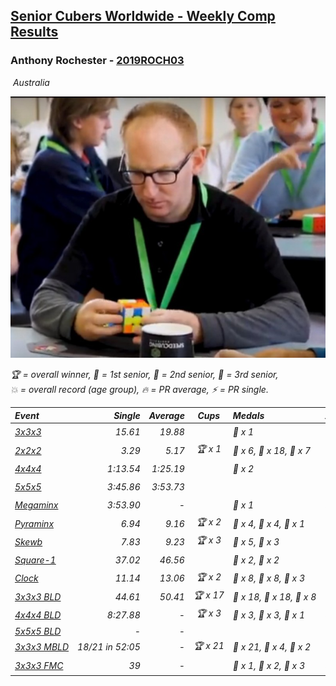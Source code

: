 <style>table {white-space: nowrap;}</style>
<link rel="stylesheet" type="text/css" href="/scw-comp/css/flags.css" />

## [Senior Cubers Worldwide - Weekly Comp Results](/scw-comp/results/)
### Anthony Rochester - [2019ROCH03](https://www.worldcubeassociation.org/persons/2019ROCH03)

<i class="flag flag-AU" />&nbsp;Australia

![Anthony Rochester](1556165958.jpg)

<span style="white-space: nowrap;">🏆 = overall winner</span>, <span style="white-space: nowrap;">🥇 = 1st senior</span>, <span style="white-space: nowrap;">🥈 = 2nd senior</span>, <span style="white-space: nowrap;">🥉 = 3rd senior</span>, <span style="white-space: nowrap;">💥 = overall record (age group)</span>, <span style="white-space: nowrap;">🔥 = PR average</span>, <span style="white-space: nowrap;">⚡ = PR single</span>.

| Event | Single | Average | Cups | Medals | Achievements|
| :-- | --: | --: | :--: | :-- | :-- |
| [3x3x3](333.md) | 15.61 | 19.88 |  | 🥉 x 1 | 🔥 x 7, ⚡ x 6 |
| [2x2x2](222.md) | 3.29 | 5.17 | 🏆 x 1 | 🥇 x 6, 🥈 x 18, 🥉 x 7 | 🔥 x 5, ⚡ x 3 |
| [4x4x4](444.md) | 1:13.54 | 1:25.19 |  | 🥉 x 2 | 🔥 x 2, ⚡ x 3 |
| [5x5x5](555.md) | 3:45.86 | 3:53.73 |  |  | 🔥 x 1, ⚡ x 1 |
| [Megaminx](minx.md) | 3:53.90 | - |  | 🥉 x 1 | ⚡ x 1 |
| [Pyraminx](pyram.md) | 6.94 | 9.16 | 🏆 x 2 | 🥇 x 4, 🥈 x 4, 🥉 x 1 | 🔥 x 5, ⚡ x 6 |
| [Skewb](skewb.md) | 7.83 | 9.23 | 🏆 x 3 | 🥇 x 5, 🥈 x 3 | 🔥 x 6, ⚡ x 5 |
| [Square-1](sq1.md) | 37.02 | 46.56 |  | 🥈 x 2, 🥉 x 2 | 🔥 x 4, ⚡ x 3 |
| [Clock](clock.md) | 11.14 | 13.06 | 🏆 x 2 | 🥇 x 8, 🥈 x 8, 🥉 x 3 | 🔥 x 7, ⚡ x 12 |
| [3x3x3 BLD](333bf.md) | 44.61 | 50.41 | 🏆 x 17 | 🥇 x 18, 🥈 x 18, 🥉 x 8 | 🔥 x 3, ⚡ x 7 |
| [4x4x4 BLD](444bf.md) | 8:27.88 | - | 🏆 x 3 | 🥇 x 3, 🥈 x 3, 🥉 x 1 | ⚡ x 3 |
| [5x5x5 BLD](555bf.md) | - | - |  |  |  |
| [3x3x3 MBLD](333mbf.md) | 18/21 in 52:05 | - | 🏆 x 21 | 🥇 x 21, 🥈 x 4, 🥉 x 2 | 💥 x 4, ⚡ x 9 |
| [3x3x3 FMC](333fm.md) | 39 | - |  | 🥇 x 1, 🥈 x 2, 🥉 x 3 | ⚡ x 4 |

<!-- Global site tag (gtag.js) - Google Analytics -->
<script async src="https://www.googletagmanager.com/gtag/js?id=UA-86348435-3"></script>
<script>window.dataLayer = window.dataLayer || []; function gtag() {dataLayer.push(arguments);} gtag('js', new Date()); gtag('config', 'UA-86348435-3');</script>
